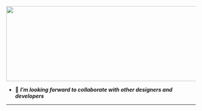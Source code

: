 <div align="center">
  <img src="https://media1.giphy.com/media/1iNIkQBAwEkUuTpikf/giphy.gif" width="800" height="200"/>
</div>






- 📰 <i><b>I’m looking forward to collaborate with other designers and developers</b></i>


<hr>
<br>

